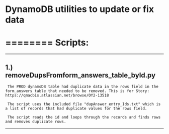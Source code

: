 
# DynamoDB utilities to update or fix data

========
Scripts:
========

---------------------------------------------
1.) removeDupsFromform_answers_table_byId.py
---------------------------------------------

     The PROD dynamoDB table had duplicate data in the rows field in the form_answers table that needed to be removed. This is for Story: https://qmacbis.atlassian.net/browse/OY2-13518

     The script uses the included file "dupAnswer_entry_Ids.txt" which is a list of records that had duplicate values for the rows field.

     The script reads the id and loops through the records and finds rows and removes duplicate rows.

--------------------
